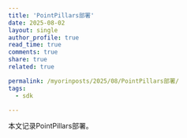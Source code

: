 ```yaml
---
title: 'PointPillars部署'
date: 2025-08-02
layout: single
author_profile: true
read_time: true
comments: true
share: true
related: true

permalink: /myorinposts/2025/08/PointPillars部署/
tags:
  - sdk

---
```



本文记录PointPillars部署。   
